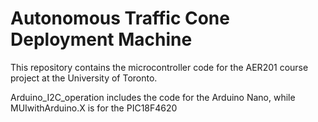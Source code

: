 # Autonomous Traffic Cone Deployment Machine 
This repository contains the microcontroller code for the AER201 course project at the University of Toronto.

Arduino_I2C_operation includes the code for the Arduino Nano, while MUIwithArduino.X is for the PIC18F4620
